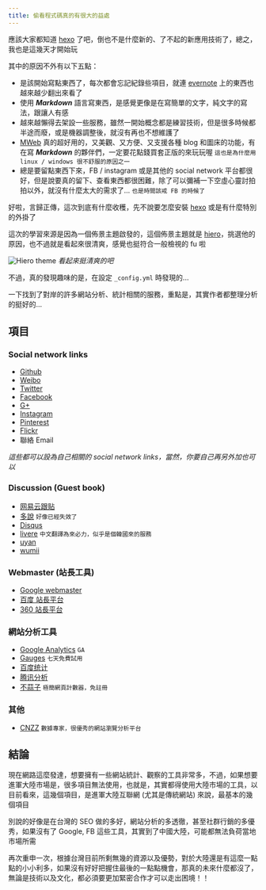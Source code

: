 ```yaml
---
title: 偷看程式碼真的有很大的益處
---
```


應該大家都知道 [hexo] 了吧，倒也不是什麼新的、了不起的新應用技術了，總之，我也是這幾天才開始玩

其中的原因不外有以下五點：

- 是該開始寫點東西了，每次都會忘記紀錄些項目，就連 [evernote] 上的東西也越來越少翻出來看了
- 使用 ***Markdown*** 語言寫東西，是感覺更像是在寫簡單的文字，純文字的寫法，跟讓人有感
- 越來越懶得去架設一些服務，雖然一開始概念都是練習技術，但是很多時候都半途而廢，或是機器調整後，就沒有再也不想維護了
- [MWeb] 真的超好用的，又美觀、又方便、又支援各種 blog 和圖床的功能，有在寫 ***Markdown*** 的夥伴們，一定要花點錢買套正版的來玩玩喔 `這也是為什麼用 linux / windows 很不舒服的原因之一`
- 總是要留點東西下來，FB / instagram 或是其他的 social network 平台都很好，但是說要真的留下、查看東西都很困難，除了可以彌補一下空虛心靈討拍拍以外，就沒有什麼太大的需求了... `也是時間該戒 FB 的時候了`

好啦，言歸正傳，這次到底有什麼收穫，先不說要怎麼安裝 [hexo] 或是有什麼特別的外掛了

這次的學習來源是因為一個佈景主題啟發的，這個佈景主題就是 [hiero]，挑選他的原因，也不過就是看起來很清爽，感覺也挺符合一般檢視的 fu 啦

![Hiero theme](http://i.imgur.com/BEj0Ia7.png)
*看起來挺清爽的吧*

不過，真的發現趣味的是，在設定 `_config.yml` 時發現的...

一下找到了對岸的許多網站分析、統計相關的服務，重點是，其實作者都整理分析的挺好的...

## 項目

### Social network links

- [Github]
- [Weibo]
- [Twitter]
- [Facebook]
- [G+]
- [Instagram]
- [Pinterest]
- [Flickr]
- 聯絡 Email

*這些都可以設為自己相關的 social network links，當然，你要自己再另外加也可以*

### Discussion (Guest book)

- [网易云跟贴]
- [多說] `好像已經失效了`
- [Disqus]
- [livere] `中文翻譯為來必力，似乎是個韓國來的服務`
- [uyan]
- [wumii]

### Webmaster (站長工具)
- [Google webmaster]
- [百度 站長平台]
- [360 站長平台]

### 網站分析工具
- [Google Analytics] `GA`
- [Gauges] `七天免費試用`
- [百度统计]
- [腾讯分析]
- [不蒜子] `極簡網頁計數器，免註冊`

### 其他

- [CNZZ] `數據專家，很優秀的網站瀏覽分析平台`

## 結論

現在網路這麼發達，想要擁有一些網站統計、觀察的工具非常多，不過，如果想要進軍大陸市場是，很多項目無法使用，也就是，其實都得使用大陸市場的工具，以目前看來，這幾個項目，是進軍大陸互聯網 (尤其是傳統網站) 來說，最基本的幾個項目

別說的好像是在台灣的 SEO 做的多好，網站分析的多透徹，甚至社群行銷的多優秀，如果沒有了 Google, FB 這些工具，其實到了中國大陸，可能都無法負荷當地市場所需

再次重申一次，根據台灣目前所剩無幾的資源以及優勢，對於大陸還是有這麼一點點的小小利多，如果沒有好好把握住最後的一點點機會，那真的未來什麼都沒了，無論是技術以及文化，都必須要更加緊密合作才可以走出困境！！

[hexo]: https://hexo.io "hexo"
[evernote]: https://evernote.com "evernote"
[MWeb]: http://zh.mweb.im "MWeb"
[hiero]: https://github.com/iTimeTraveler/hexo-theme-hiero "hexo theme - hiero"
[Github]: https://github.com "github"
[Weibo]: http://weibo.com "新浪微博"
[Twitter]: https://twitter.com "Twitter"
[Facebook]: https://facebook.com "Facebook - FB"
[G+]: https://plus.google.com "Google plus - G+"
[Instagram]: https://www.instagram.com "Instagram - IG"
[Pinterest]: https://www.pinterest.com "Pinterest"
[Flickr]: http://flickr.com
[网易云跟贴]: https://gentie.163.com/
[多說]: http://duoshuo.com "多說，好像已經失效了"
[Disqus]: https://disqus.com "Disqus"
[livere]: https://livere.com "livere - 來必力"
[uyan]: http://www.uyan.cc "友言：一个专业的网站社交评论系统"
[wumii]: http://www.wumii.org "匿名的聊天群組"
[Google webmaster]: https://www.google.com/webmasters/
[百度 站長平台]: http://zhanzhang.baidu.com
[360 站長平台]: http://zhanzhang.so.com
[Google Analytics]: https://www.google.com/intl/zh-TW/analytics/features/index.html
[Gauges]: http://get.gaug.es
[百度统计]: https://tongji.baidu.com/web/welcome/login
[腾讯分析]: http://ta.qq.com
[不蒜子]: http://busuanzi.ibruce.info
[CNZZ]: http://www.cnzz.com/o_index.php

